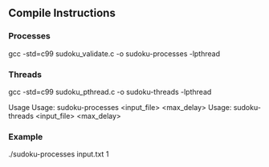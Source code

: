 ## Compile Instructions

### Processes
gcc -std=c99 sudoku_validate.c -o sudoku-processes -lpthread

### Threads
gcc -std=c99 sudoku_pthread.c -o sudoku-threads -lpthread

Usage
Usage: sudoku-processes <input_file> <max_delay>
Usage: sudoku-threads <input_file> <max_delay>

### Example
./sudoku-processes input.txt 1
